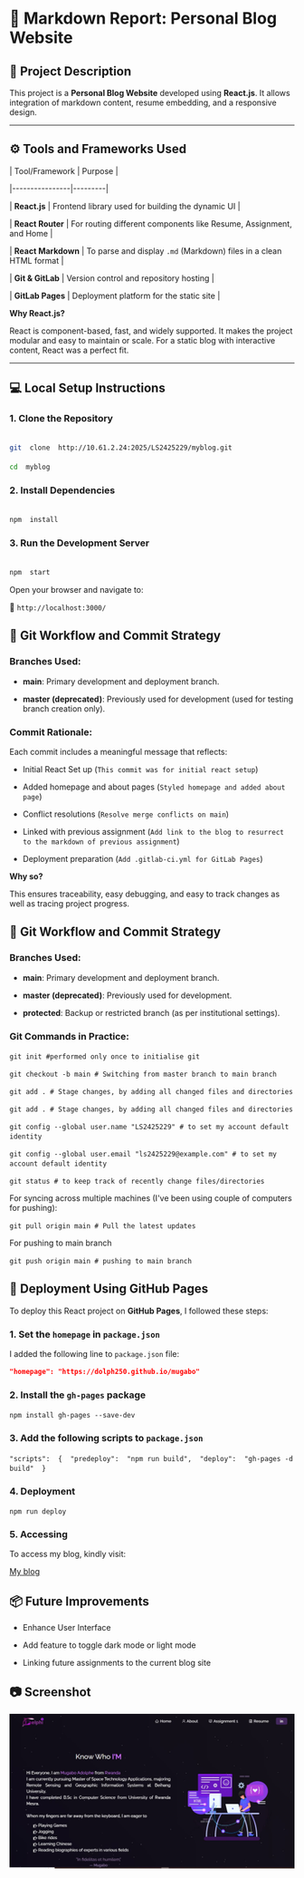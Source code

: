 
  

# 📘 Markdown Report: Personal Blog Website

  

## 📝 Project Description

  

This project is a **Personal Blog Website** developed using **React.js**. It allows integration of markdown content, resume embedding, and a responsive design.

  

---

  

## ⚙️ Tools and Frameworks Used

  

| Tool/Framework | Purpose |

|----------------|---------|

| **React.js** | Frontend library used for building the dynamic UI |

| **React Router** | For routing different components like Resume, Assignment, and Home |

| **React Markdown** | To parse and display `.md` (Markdown) files in a clean HTML format |

| **Git & GitLab** | Version control and repository hosting |

| **GitLab Pages** | Deployment platform for the static site |

  

**Why React.js?**

React is component-based, fast, and widely supported. It makes the project modular and easy to maintain or scale. For a static blog with interactive content, React was a perfect fit.

  

---

  

## 💻 Local Setup Instructions

  

### 1. Clone the Repository

```bash

git  clone  http://10.61.2.24:2025/LS2425229/myblog.git

cd  myblog

```

### 2. Install Dependencies

```bash

npm  install

```

  

### 3. Run the Development Server

```bash

npm  start

```

  

Open your browser and navigate to:

📍 `http://localhost:3000/`

  

## 🔁 Git Workflow and Commit Strategy

  

### Branches Used:

  

-  **main**: Primary development and deployment branch.

-  **master (deprecated)**: Previously used for development (used for testing branch creation only).

  

### Commit Rationale:

  

Each commit includes a meaningful message that reflects:

  

- Initial React Set up (`This commit was for initial react setup`)

- Added homepage and about pages (`Styled homepage and added about page`)

- Conflict resolutions (`Resolve merge conflicts on main`)

  

- Linked with previous assignment (`Add link to the blog to resurrect to the markdown of previous assignment`)

- Deployment preparation (`Add .gitlab-ci.yml for GitLab Pages`)

  

**Why so?**

This ensures traceability, easy debugging, and easy to track changes as well as tracing project progress.

  
  
  

## 🔁 Git Workflow and Commit Strategy

  

### Branches Used:

  

-  **main**: Primary development and deployment branch.

-  **master (deprecated)**: Previously used for development.

-  **protected**: Backup or restricted branch (as per institutional settings).

  

### Git Commands in Practice:

`git init #performed only once to initialise git`

  

`git checkout -b main # Switching from master branch to main branch`

  

`git add . # Stage changes, by adding all changed files and directories`

  

`git add . # Stage changes, by adding all changed files and directories`

  

`git config --global user.name "LS2425229" # to set my account default identity`

  

`git config --global user.email "ls2425229@example.com" # to set my account default identity`

  

`git status # to keep track of recently change files/directories`

  

For syncing across multiple machines (I've been using couple of computers for pushing):

`git pull origin main # Pull the latest updates`

  

For pushing to main branch

  

`git push origin main # pushing to main branch`

  


## 🚀 Deployment Using GitHub Pages

To deploy this React project on **GitHub Pages**, I followed these steps:

### 1. Set the `homepage` in `package.json`

I added the following line to `package.json` file:
```json
"homepage": "https://dolph250.github.io/mugabo"
```

### 2. Install the `gh-pages` package

`npm install gh-pages --save-dev`
  
### 3. Add the following scripts to `package.json`

`"scripts":  {  "predeploy":  "npm run build",  "deploy":  "gh-pages -d build"  }`

### 4. Deployment

`npm run deploy`

### 5. Accessing

To access my blog, kindly visit:

[My blog](https://dolph250.github.io/mugabo)


## 📦 Future Improvements

  

- Enhance User Interface

- Add feature to toggle dark mode or light mode

- Linking future assignments to the current blog site

  

## 📷 Screenshot

![My Blog Preview](https://raw.githubusercontent.com/Dolph250/mugabo/refs/heads/main/public/Assets/screenshot.JPG?ref_type=heads)